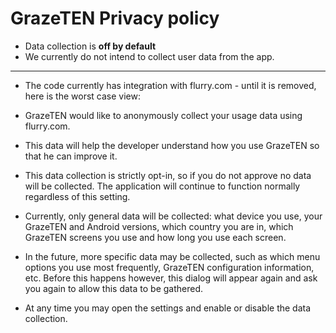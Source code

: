 # GrazeTEN Privacy policy


* Data collection is **off by default**
* We currently do not intend to collect user data from the app.



---



* The code currently has integration with flurry.com - until it is removed, here is the worst case view:


* GrazeTEN would like to anonymously collect your usage data using flurry.com.
* This data will help the developer understand how you use GrazeTEN so that he can improve it.
* This data collection is strictly opt-in, so if you do not approve no data will be collected. The application will continue to function normally regardless of this setting.
* Currently, only general data will be collected: what device you use, your GrazeTEN and Android versions, which country you are in, which GrazeTEN screens you use and how long you use each screen.
* In the future, more specific data may be collected, such as which menu options you use most frequently, GrazeTEN configuration information, etc. Before this happens however, this dialog will appear again and ask you again to allow this data to be gathered.
* At any time you may open the settings and enable or disable the data collection.


